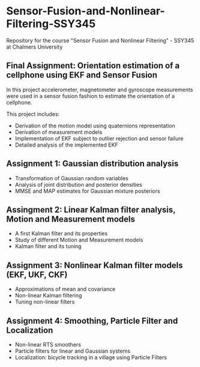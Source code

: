 # Sensor-Fusion-and-Nonlinear-Filtering-SSY345
Repository for the course "Sensor Fusion and Nonlinear Filtering" - SSY345 at Chalmers University


## Final Assignment: Orientation estimation of a cellphone using EKF and Sensor Fusion

In this project accelerometer, magnetometer and gyroscope measurements were used in a sensor fusion fashion to estimate the orientation of a cellphone.

This project includes:
- Derivation of the motion model using quaternions representation
- Derivation of measurement models
- Implementation of EKF subject to outlier rejection and sensor failure
- Detailed analysis of the implemented EKF 


## Assignment 1: Gaussian distribution analysis

- Transformation of Gaussian random variables
- Analysis of joint distribution and posterior densities
- MMSE and MAP estimates for Gaussian mixture posteriors


## Assingment 2: Linear Kalman filter analysis, Motion and Measurement models

- A first Kalman filter and its properties
- Study of different Motion and Measurement models
- Kalman filter and its tuning


## Assignment 3: Nonlinear Kalman filter models (EKF, UKF, CKF)

- Approximations of mean and covariance
- Non-linear Kalman filtering
- Tuning non-linear filters


## Assignment 4: Smoothing, Particle Filter and Localization

- Non-linear RTS smoothers
- Particle filters for linear and Gaussian systems
- Localization: bicycle tracking in a village using Particle Filters
